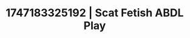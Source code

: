 ---
categories:
- Vocal tease
- Emotion-driven NSFW
- Erotic surprise
- Romantic kink
- Bi-curious stories
image: /assets/images/1747183325192.webp
layout: post
seo:
  description: Featured content with exclusive Scat Fetish, ABDL Play. HD images available.
  keywords: Scat Fetish, ABDL Play
  og_image: /assets/images/1747183325192.webp
  schema_type: VisualArtwork
tags:
- ABDL Play
- '#1747183325192'
- Scat Fetish
title: 1747183325192 | Scat Fetish ABDL Play
---